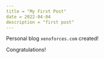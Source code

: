 ```yaml
---
title = "My First Post"
date = 2022-04-04
description = "first post"
---
```


Personal blog `xenoforces.com` created!

Congratulations!
